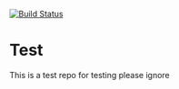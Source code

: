 
[![Build Status](https://travis-ci.org/m2rtk/Test.svg?branch=master)](https://travis-ci.org/m2rtk/Test)
# Test
This is a test repo for testing please ignore
